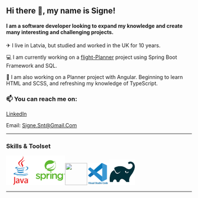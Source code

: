 
## Hi there 👋, my name is Signe!

#### I am a software developer looking to expand my knowledge and create many interesting and challenging projects.

✈  I live in Latvia, but studied and worked in the UK for 10 years. 

💻 I am currently working on a [flight-Planner](https://github.com/Signe-Sn/flight-planner) project using Spring Boot Framework and SQL.

🎇 I am also working on a Planner project with Angular. Beginning to learn HTML and SCSS, and refreshing my knowledge of TypeScript.

### 📫 You can reach me on: 

[LinkedIn](https://www.linkedin.com/in/signe-snucite/)

Email: Signe.Snt@Gmail.Com

---

### Skills & Toolset
<img src="https://github.com/devicons/devicon/blob/master/icons/java/java-original-wordmark.svg" height="80" width="80"><img src="https://github.com/devicons/devicon/blob/master/icons/spring/spring-original-wordmark.svg" height="80" width="80"><img src="https://camo.githubusercontent.com/a88d9aad622c383655b34ad67e8b9fda05f3679a10aefbcfb391ff3fcc86f249/68747470733a2f2f63646e2e776f726c64766563746f726c6f676f2e636f6d2f6c6f676f732f696e74656c6c696a2d696465612d312e737667" height="60" width="60"><img src="https://github.com/devicons/devicon/blob/master/icons/vscode/vscode-original-wordmark.svg" height="60" width="60"><img src="https://github.com/devicons/devicon/blob/master/icons/gradle/gradle-plain.svg" height="70" width="70">

---
